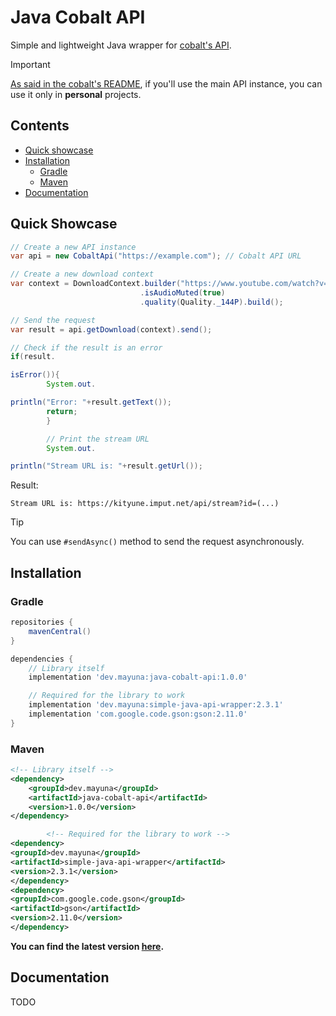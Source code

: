 # Java Cobalt API

Simple and lightweight Java wrapper for [cobalt's API](https://github.com/imputnet/cobalt).

> [!IMPORTANT]  
> [As said in the cobalt's README](https://github.com/imputnet/cobalt?tab=readme-ov-file#cobalt-api), if you'll use the
> main API instance, you can use it only in **personal** projects.

## Contents

- [Quick showcase](#quick-showcase)
- [Installation](#installation)
    - [Gradle](#gradle)
    - [Maven](#maven)
- [Documentation](#documentation)

## Quick Showcase

```java
// Create a new API instance
var api = new CobaltApi("https://example.com"); // Cobalt API URL

// Create a new download context
var context = DownloadContext.builder("https://www.youtube.com/watch?v=dQw4w9WgXcQ")
                             .isAudioMuted(true)
                             .quality(Quality._144P).build();

// Send the request
var result = api.getDownload(context).send();

// Check if the result is an error
if(result.

isError()){
        System.out.

println("Error: "+result.getText());
        return;
        }

        // Print the stream URL
        System.out.

println("Stream URL is: "+result.getUrl());
```

Result:

```text
Stream URL is: https://kityune.imput.net/api/stream?id=(...)
```

> [!TIP]  
> You can use `#sendAsync()` method to send the request asynchronously.

## Installation

### Gradle

```groovy
repositories {
    mavenCentral()
}

dependencies {
    // Library itself
    implementation 'dev.mayuna:java-cobalt-api:1.0.0'

    // Required for the library to work
    implementation 'dev.mayuna:simple-java-api-wrapper:2.3.1'
    implementation 'com.google.code.gson:gson:2.11.0'
}
```

### Maven

```xml
<!-- Library itself -->
<dependency>
    <groupId>dev.mayuna</groupId>
    <artifactId>java-cobalt-api</artifactId>
    <version>1.0.0</version>
</dependency>

        <!-- Required for the library to work -->
<dependency>
<groupId>dev.mayuna</groupId>
<artifactId>simple-java-api-wrapper</artifactId>
<version>2.3.1</version>
</dependency>
<dependency>
<groupId>com.google.code.gson</groupId>
<artifactId>gson</artifactId>
<version>2.11.0</version>
</dependency>
```

**You can find the latest version [here](https://mvnrepository.com/artifact/dev.mayuna/java-discord-oauth2-api).**

## Documentation

TODO